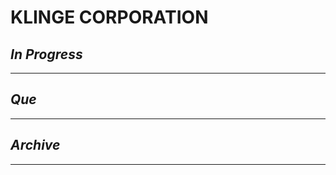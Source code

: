 # KLINGE CORPORATION

## *In Progress*

--------------------

## *Que*

-----------------------------------
## *Archive*

-----------------------------------

